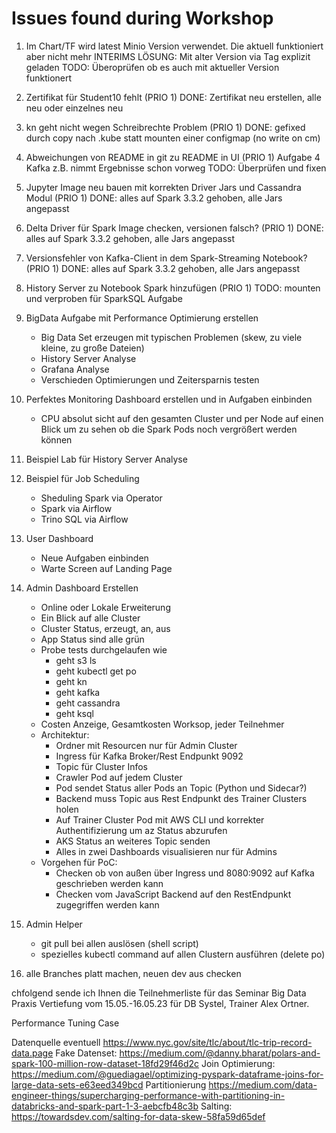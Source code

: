 # Issues found during Workshop

1. Im Chart/TF wird latest Minio Version verwendet. Die aktuell funktioniert aber nicht mehr
   INTERIMS LÖSUNG: Mit alter Version via Tag explizit geladen
   TODO: Überoprüfen ob es auch mit aktueller Version funktionert

2. Zertifikat für Student10 fehlt (PRIO 1)
   DONE: Zertifikat neu erstellen, alle neu oder einzelnes neu

3. kn geht nicht wegen Schreibrechte Problem (PRIO 1)
   DONE: gefixed durch copy nach .kube statt mounten einer configmap (no write on cm)

4. Abweichungen von README in git zu README in UI (PRIO 1)
   Aufgabe 4 Kafka z.B. nimmt Ergebnisse schon vorweg
   TODO: Überprüfen und fixen

5. Jupyter Image neu bauen mit korrekten Driver Jars und Cassandra Modul (PRIO 1)
   DONE: alles auf Spark 3.3.2 gehoben, alle Jars angepasst

6. Delta Driver für Spark Image checken, versionen falsch? (PRIO 1)
   DONE: alles auf Spark 3.3.2 gehoben, alle Jars angepasst

7. Versionsfehler von Kafka-Client in dem Spark-Streaming Notebook? (PRIO 1)
   DONE: alles auf Spark 3.3.2 gehoben, alle Jars angepasst

8. History Server zu Notebook Spark hinzufügen (PRIO 1)
   TODO: mounten und verproben für SparkSQL Aufgabe

9. BigData Aufgabe mit Performance Optimierung erstellen

   - Big Data Set erzeugen mit typischen Problemen (skew, zu viele kleine, zu große Dateien)
   - History Server Analyse
   - Grafana Analyse
   - Verschieden Optimierungen und Zeitersparnis testen

10. Perfektes Monitoring Dashboard erstellen und in Aufgaben einbinden

    - CPU absolut sicht auf den gesamten Cluster und per Node auf einen Blick um zu sehen ob die Spark Pods noch vergrößert werden können

11. Beispiel Lab für History Server Analyse

12. Beispiel für Job Scheduling

    - Sheduling Spark via Operator
    - Spark via Airflow
    - Trino SQL via Airflow

13. User Dashboard

    - Neue Aufgaben einbinden
    - Warte Screen auf Landing Page

14. Admin Dashboard Erstellen

    - Online oder Lokale Erweiterung
    - Ein Blick auf alle Cluster
    - Cluster Status, erzeugt, an, aus
    - App Status sind alle grün
    - Probe tests durchgelaufen wie
      - geht s3 ls
      - geht kubectl get po
      - geht kn
      - geht kafka
      - geht cassandra
      - geht ksql
    - Costen Anzeige, Gesamtkosten Worksop, jeder Teilnehmer
    - Architektur:
      - Ordner mit Resourcen nur für Admin Cluster
      - Ingress für Kafka Broker/Rest Endpunkt 9092
      - Topic für Cluster Infos
      - Crawler Pod auf jedem Cluster
      - Pod sendet Status aller Pods an Topic (Python und Sidecar?)
      - Backend muss Topic aus Rest Endpunkt des Trainer Clusters holen
      - Auf Trainer Cluster Pod mit AWS CLI und korrekter Authentifizierung um az Status abzurufen
      - AKS Status an weiteres Topic senden
      - Alles in zwei Dashboards visualisieren nur für Admins
    - Vorgehen für PoC:
      - Checken ob von außen über Ingress und 8080:9092 auf Kafka geschrieben werden kann
      - Checken vom JavaScript Backend auf den RestEndpunkt zugegriffen werden kann

15. Admin Helper

    - git pull bei allen auslösen (shell script)
    - spezielles kubectl command auf allen Clustern ausführen (delete po)

16. alle Branches platt machen, neuen dev aus checken

chfolgend sende ich Ihnen die Teilnehmerliste für das Seminar Big Data Praxis Vertiefung vom 15.05.-16.05.23 für DB Systel, Trainer Alex Ortner.

Performance Tuning Case

Datenquelle eventuell
https://www.nyc.gov/site/tlc/about/tlc-trip-record-data.page
Fake Datenset: https://medium.com/@danny.bharat/polars-and-spark-100-million-row-dataset-18fd29f46d2c
Join Optimierung: https://medium.com/@guediagael/optimizing-pyspark-dataframe-joins-for-large-data-sets-e63eed349bcd
Partitionierung https://medium.com/data-engineer-things/supercharging-performance-with-partitioning-in-databricks-and-spark-part-1-3-aebcfb48c3b
Salting: https://towardsdev.com/salting-for-data-skew-58fa59d65def
